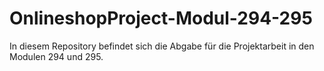 # OnlineshopProject-Modul-294-295
In diesem Repository befindet sich die Abgabe für die Projektarbeit in den Modulen 294 und 295.
